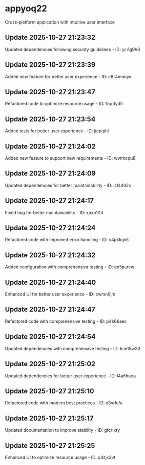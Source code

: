 # appyoq22
Cross-platform application with intuitive user interface

## Update 2025-10-27 21:23:32
Updated dependencies following security guidelines - ID: yci1g9h6


## Update 2025-10-27 21:23:39
Added new feature for better user experience - ID: c8r4mmqw


## Update 2025-10-27 21:23:47
Refactored code to optimize resource usage - ID: 1nq3ydfi


## Update 2025-10-27 21:23:54
Added tests for better user experience - ID: jieptphl


## Update 2025-10-27 21:24:02
Added new feature to support new requirements - ID: wvtmopu8


## Update 2025-10-27 21:24:09
Updated dependencies for better maintainability - ID: izl4402x


## Update 2025-10-27 21:24:17
Fixed bug for better maintainability - ID: xpxp1l1d


## Update 2025-10-27 21:24:24
Refactored code with improved error handling - ID: c4pkkqv5


## Update 2025-10-27 21:24:32
Added configuration with comprehensive testing - ID: en5purcw


## Update 2025-10-27 21:24:40
Enhanced UI for better user experience - ID: owrsn9jm


## Update 2025-10-27 21:24:47
Refactored code with comprehensive testing - ID: p4k66eec


## Update 2025-10-27 21:24:54
Updated dependencies with comprehensive testing - ID: kne15w33


## Update 2025-10-27 21:25:02
Updated dependencies for better user experience - ID: l4a6huea


## Update 2025-10-27 21:25:10
Refactored code with modern best practices - ID: x3vrlcfu


## Update 2025-10-27 21:25:17
Updated documentation to improve stability - ID: gfcrlxty


## Update 2025-10-27 21:25:25
Enhanced UI to optimize resource usage - ID: q4zjx3vt

